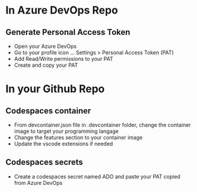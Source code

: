 # In Azure DevOps Repo
## Generate Personal Access Token
- Open your Azure DevOps
- Go to your profile icon ... Settings > Personal Access Token (PAT)
- Add Read/Write permissions to your PAT
- Create and copy your PAT

# In your Github Repo
## Codespaces container
- From devcontainer.json file in .devcontainer folder, change the container image to target your programming langage
- Change the features section to your container image
- Update the vscode extensions if needed
## Codespaces secrets
- Create a codespaces secret named ADO and paste your PAT copied from Azure DevOps
